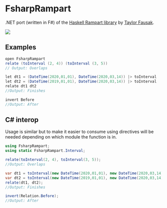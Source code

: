 # FsharpRampart
.NET port (written in F#) of the [Haskell Rampart library](https://github.com/tfausak/rampart) by [Taylor Fausak](https://taylor.fausak.me/2020/03/13/relate-intervals-with-rampart/). 

![][interval relations]

## Examples

```csharp
open FsharpRampart
relate (toInterval (2, 4)) (toInterval (3, 5))
// Output: Overlaps
```

```csharp
let dt1 = (DateTime(2020,01,01), DateTime(2020,03,14)) |> toInterval
let dt2 = (DateTime(2019,01,01), DateTime(2020,03,14)) |> toInterval
relate dt1 dt2
//Output: Finishes
```

```csharp
invert Before
//Output: After
```

## C# interop
Usage is similar but to make it easier to consume using directives will be needed depending on which module the function is in.
```csharp
using FsharpRampart;
using static FsharpRampart.Interval;

relate(toInterval(2, 4), toInterval(3, 5));
//Output: Overlaps

var dt1 = toInterval(new DateTime(2020,01,01), new DateTime(2020,03,14));
var dt2 = toInterval(new DateTime(2019,01,01), new DateTime(2020,03,14));
relate(dt1, dt2);
//Output: Finishes

invert(Relation.Before);
//Output: After
```

[interval relations]: ./interval-relations.svg